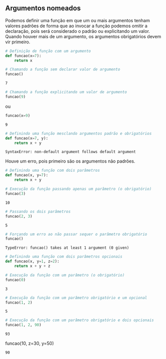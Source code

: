 ## Argumentos nomeados

Podemos definir uma função em que um ou mais argumentos tenham valores padrões
de forma que ao invocar a função podemos omitir a declaração, pois será
considerado o padrão ou explicitando um valor.
Quando houver mais de um argumento, os argumentos obrigatórios devem vir
primeiro.

```python
# Definição de função com um argumento
def funcao(x=7):
    return x

# Chamando a função sem declarar valor de argumento
funcao()
```

```
7
```

```python
# Chamando a função explicitando um valor de argumento
funcao(9)
```

ou

```python
funcao(x=9)    
```

```
9
```

```python
# Definindo uma função mesclando argumentos padrão e obrigatórios
def funcao(x=7, y):
    return x + y
```

```
SyntaxError: non-default argument follows default argument
```

Houve um erro, pois primeiro são os argumentos não padrões.

```python
# Definindo uma função com dois parâmetros
def funcao(x, y=7):
    return x + y
```

```python
# Execução da função passando apenas um parâmetro (o obrigatório)
funcao(3)
```

```
10
```

```python
# Passando os dois parâmetros
funcao(2, 3)
```

```
5
```

```python
# Forçando um erro ao não passar sequer o parâmetro obrigatório
funcao()
```

```
TypeError: funcao() takes at least 1 argument (0 given)
```

```python
# Definindo uma função com dois parâmetros opcionais
def funcao(x, y=1, z=2):
    return x + y + z
```

```python
# Execução da função com um parâmetro (o obrigatório)
funcao(0)
```

```
3
```

```python
# Execução da função com um parâmetro obrigatório e um opcional
funcao(1, 2)
```

```
5
```

```python
# Execução da função com um parâmetro obrigatório e dois opcionais
funcao(1, 2, 90)
```

```
93
```

funcao(10, z=30, y=50)

```
90
```

